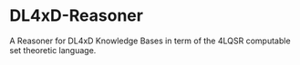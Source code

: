 # DL4xD-Reasoner
A Reasoner for DL4xD Knowledge Bases in term of the 4LQSR computable set theoretic language.
